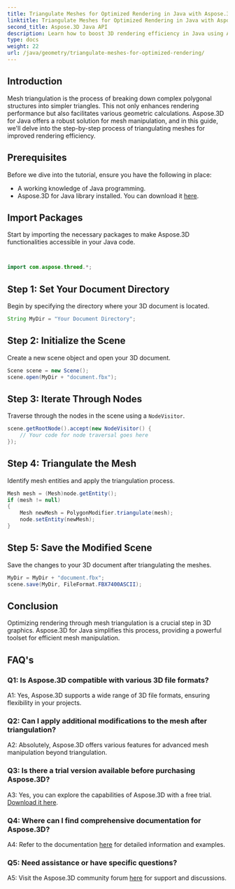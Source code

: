```yaml
---
title: Triangulate Meshes for Optimized Rendering in Java with Aspose.3D
linktitle: Triangulate Meshes for Optimized Rendering in Java with Aspose.3D
second_title: Aspose.3D Java API
description: Learn how to boost 3D rendering efficiency in Java using Aspose.3D. Triangulate meshes for optimal performance.
type: docs
weight: 22
url: /java/geometry/triangulate-meshes-for-optimized-rendering/
---
```

## Introduction

Mesh triangulation is the process of breaking down complex polygonal structures into simpler triangles. This not only enhances rendering performance but also facilitates various geometric calculations. Aspose.3D for Java offers a robust solution for mesh manipulation, and in this guide, we'll delve into the step-by-step process of triangulating meshes for improved rendering efficiency.

## Prerequisites

Before we dive into the tutorial, ensure you have the following in place:

- A working knowledge of Java programming.
- Aspose.3D for Java library installed. You can download it [here](https://releases.aspose.com/3d/java/).

## Import Packages

Start by importing the necessary packages to make Aspose.3D functionalities accessible in your Java code.

```java


import com.aspose.threed.*;
```

## Step 1: Set Your Document Directory

Begin by specifying the directory where your 3D document is located.

```java
String MyDir = "Your Document Directory";
```

## Step 2: Initialize the Scene

Create a new scene object and open your 3D document.

```java
Scene scene = new Scene();
scene.open(MyDir + "document.fbx");
```

## Step 3: Iterate Through Nodes

Traverse through the nodes in the scene using a `NodeVisitor`.

```java
scene.getRootNode().accept(new NodeVisitor() {
    // Your code for node traversal goes here
});
```

## Step 4: Triangulate the Mesh

Identify mesh entities and apply the triangulation process.

```java
Mesh mesh = (Mesh)node.getEntity();
if (mesh != null)
{
    Mesh newMesh = PolygonModifier.triangulate(mesh);
    node.setEntity(newMesh);
}
```

## Step 5: Save the Modified Scene

Save the changes to your 3D document after triangulating the meshes.

```java
MyDir = MyDir + "document.fbx";
scene.save(MyDir, FileFormat.FBX7400ASCII);
```

## Conclusion

Optimizing rendering through mesh triangulation is a crucial step in 3D graphics. Aspose.3D for Java simplifies this process, providing a powerful toolset for efficient mesh manipulation.

## FAQ's

### Q1: Is Aspose.3D compatible with various 3D file formats?

A1: Yes, Aspose.3D supports a wide range of 3D file formats, ensuring flexibility in your projects.

### Q2: Can I apply additional modifications to the mesh after triangulation?

A2: Absolutely, Aspose.3D offers various features for advanced mesh manipulation beyond triangulation.

### Q3: Is there a trial version available before purchasing Aspose.3D?

A3: Yes, you can explore the capabilities of Aspose.3D with a free trial. [Download it here](https://releases.aspose.com/).

### Q4: Where can I find comprehensive documentation for Aspose.3D?

A4: Refer to the documentation [here](https://reference.aspose.com/3d/java/) for detailed information and examples.

### Q5: Need assistance or have specific questions?

A5: Visit the Aspose.3D community forum [here](https://forum.aspose.com/c/3d/18) for support and discussions.
